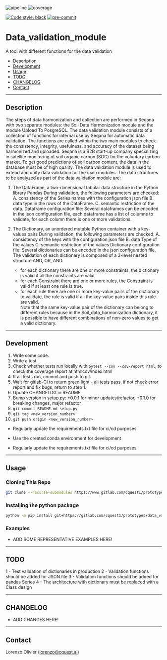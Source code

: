![pipeline](https://gitlab.com/cquest1/prototypes/data_validation_module/badges/master/pipeline.svg)
![coverage](https://gitlab.com/cquest1/prototypes/data_validation_module/badges/master/coverage.svg)

[![Code style: black](https://img.shields.io/badge/code%20style-black-000000.svg "black")](https://github.com/python/black)
[![pre-commit](https://img.shields.io/badge/pre--commit-enabled-brightgreen?logo=pre-commit&logoColor=white)](https://github.com/pre-commit/pre-commit)


# Data_validation_module

A tool with different functions for the data validation

- [Description](#description)
- [Development](#development)
- [Usage](#usage)
- [TODO](#todo)
- [CHANGELOG](#changelog)
- [Contact](#contact)

----

## Description

The steps of data harmonization and collection are performed in Seqana with two separate modules: 
the Soil Data Harmonization module and the module Upload To PosgreSQL.
The data validation module consists of a collection of functions for internal use by Seqana for automatic data 
validation.
The functions are called within the two main modules to check the consistency, integrity, usefulness, 
and accuracy of the dataset being harmonized and uploaded.
Seqana is a B2B start-up company specializing in satellite monitoring of soil organic carbon (SOC) for the voluntary 
carbon market.
To get good predictions of soil carbon content, the data in the database must be of high quality.
The data validation module is used to extend and unify data validation for the main modules.
The data structures to be analyzed as part of the data validation module are:

1. The DataFrame, a two-dimensional tabular data structure in the Python library Pandas 
During validation, the following parameters are checked:
    A. consistency of the Series names with the configuration json file
    B. data type in the rows of the DataFrame.
    C. semantic restriction of the data.
Dataframe configuration file: 
Several dataframes can be encoded in the json configuration file, 
each dataframe has a list of columns to validate, 
for each column there is one or more validations.

2. The Dictionary, an unordered mutable Python container with a key-values pairs
During validation, the following parameters are checked:
    A. consistency of the keys with the configuration json file 
    B. data Type of the values
    C. semantic restriction of the values
Dictionary configuration file:
Several dictionaries can be encoded in the json configuration file, 
The validation of each dictionary is composed of a 3-level nested structure AND, OR, AND. 
   - for each dictionary there are one or more constraints, the dictionary is valid if all the constraints are valid
   - for each Constraint there are one or more rules, the Constraint is valid if at least one rule is true.
   - for each rule there are one or more key-value pairs of the dictionary to validate, 
   the rule is valid if all the key-value pairs inside this rule are valid.  
Note that the same key-value pair of the dictionary can belong to different rules because 
in the Soil_data_harmonization dictionary, it is possible to have different combinations of non-zero values to get 
a valid dictionary.

----

## Development

1. Write some code.
2. Write a test.
3. Check whether tests run locally with ```pytest --cov --cov-report html```,
   to check the coverage report at htmlcov/index.html
4. If all tests run, commit and push to git.
5. Wait for gitlab-CI to return green light - all tests pass, if not check error report and fix bugs, return to step 1.
6. Update CHANGELOG in README
7. Bump version in setup.py: +0.0.1 for minor updates/refactor, +0.1.0 for breaking changes, major refactor
8. ```git commit README.md setup.py```
9. ```git tag <new_version_number>```
10. ```git push origin <new_version_number>```
- Regularly update the requirements.txt file for ci/cd purposes

- Use the created conda environment for development
- Regularly update the requirements.txt file for ci/cd purposes


----

## Usage

### Cloning This Repo

```bash
git clone --recurse-submodules https://www.gitlab.com/cquest1/prototypes/data_validation_module.git
```

### Installing the python package

```bash
python -m pip install git+https://gitlab.com/cquest1/prototypes/data_validation_module@0.1.11
```


### Examples

- ADD SOME REPRESENTATIVE EXAMPLES HERE!

----


## TODO
1 - Test validation of dictionaries in production
2 - Validation functions should be added for JSON file
3 - Validation functions should be added for pandas Series
4 - The architecture with dictionary must be replaced with a Class design



----

## CHANGELOG

- ADD CHANGES HERE!

----

## Contact

Lorenzo Olivier ([lorenzo@cquest.ai](mailto:lorenzo@cquest.ai))
